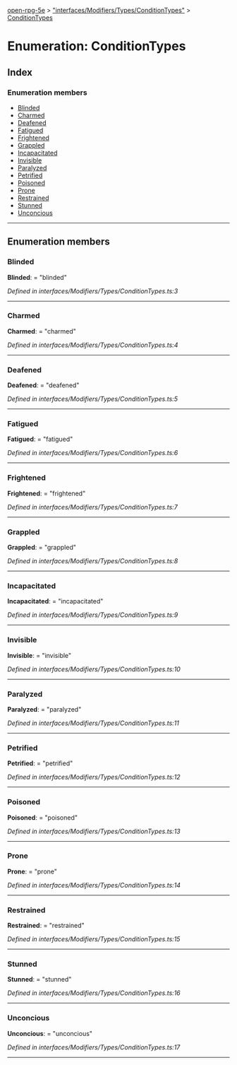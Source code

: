 [open-rpg-5e](../README.md) > ["interfaces/Modifiers/Types/ConditionTypes"](../modules/_interfaces_modifiers_types_conditiontypes_.md) > [ConditionTypes](../enums/_interfaces_modifiers_types_conditiontypes_.conditiontypes.md)

# Enumeration: ConditionTypes

## Index

### Enumeration members

* [Blinded](_interfaces_modifiers_types_conditiontypes_.conditiontypes.md#blinded)
* [Charmed](_interfaces_modifiers_types_conditiontypes_.conditiontypes.md#charmed)
* [Deafened](_interfaces_modifiers_types_conditiontypes_.conditiontypes.md#deafened)
* [Fatigued](_interfaces_modifiers_types_conditiontypes_.conditiontypes.md#fatigued)
* [Frightened](_interfaces_modifiers_types_conditiontypes_.conditiontypes.md#frightened)
* [Grappled](_interfaces_modifiers_types_conditiontypes_.conditiontypes.md#grappled)
* [Incapacitated](_interfaces_modifiers_types_conditiontypes_.conditiontypes.md#incapacitated)
* [Invisible](_interfaces_modifiers_types_conditiontypes_.conditiontypes.md#invisible)
* [Paralyzed](_interfaces_modifiers_types_conditiontypes_.conditiontypes.md#paralyzed)
* [Petrified](_interfaces_modifiers_types_conditiontypes_.conditiontypes.md#petrified)
* [Poisoned](_interfaces_modifiers_types_conditiontypes_.conditiontypes.md#poisoned)
* [Prone](_interfaces_modifiers_types_conditiontypes_.conditiontypes.md#prone)
* [Restrained](_interfaces_modifiers_types_conditiontypes_.conditiontypes.md#restrained)
* [Stunned](_interfaces_modifiers_types_conditiontypes_.conditiontypes.md#stunned)
* [Unconcious](_interfaces_modifiers_types_conditiontypes_.conditiontypes.md#unconcious)

---

## Enumeration members

<a id="blinded"></a>

###  Blinded

**Blinded**:  = "blinded"

*Defined in interfaces/Modifiers/Types/ConditionTypes.ts:3*

___
<a id="charmed"></a>

###  Charmed

**Charmed**:  = "charmed"

*Defined in interfaces/Modifiers/Types/ConditionTypes.ts:4*

___
<a id="deafened"></a>

###  Deafened

**Deafened**:  = "deafened"

*Defined in interfaces/Modifiers/Types/ConditionTypes.ts:5*

___
<a id="fatigued"></a>

###  Fatigued

**Fatigued**:  = "fatigued"

*Defined in interfaces/Modifiers/Types/ConditionTypes.ts:6*

___
<a id="frightened"></a>

###  Frightened

**Frightened**:  = "frightened"

*Defined in interfaces/Modifiers/Types/ConditionTypes.ts:7*

___
<a id="grappled"></a>

###  Grappled

**Grappled**:  = "grappled"

*Defined in interfaces/Modifiers/Types/ConditionTypes.ts:8*

___
<a id="incapacitated"></a>

###  Incapacitated

**Incapacitated**:  = "incapacitated"

*Defined in interfaces/Modifiers/Types/ConditionTypes.ts:9*

___
<a id="invisible"></a>

###  Invisible

**Invisible**:  = "invisible"

*Defined in interfaces/Modifiers/Types/ConditionTypes.ts:10*

___
<a id="paralyzed"></a>

###  Paralyzed

**Paralyzed**:  = "paralyzed"

*Defined in interfaces/Modifiers/Types/ConditionTypes.ts:11*

___
<a id="petrified"></a>

###  Petrified

**Petrified**:  = "petrified"

*Defined in interfaces/Modifiers/Types/ConditionTypes.ts:12*

___
<a id="poisoned"></a>

###  Poisoned

**Poisoned**:  = "poisoned"

*Defined in interfaces/Modifiers/Types/ConditionTypes.ts:13*

___
<a id="prone"></a>

###  Prone

**Prone**:  = "prone"

*Defined in interfaces/Modifiers/Types/ConditionTypes.ts:14*

___
<a id="restrained"></a>

###  Restrained

**Restrained**:  = "restrained"

*Defined in interfaces/Modifiers/Types/ConditionTypes.ts:15*

___
<a id="stunned"></a>

###  Stunned

**Stunned**:  = "stunned"

*Defined in interfaces/Modifiers/Types/ConditionTypes.ts:16*

___
<a id="unconcious"></a>

###  Unconcious

**Unconcious**:  = "unconcious"

*Defined in interfaces/Modifiers/Types/ConditionTypes.ts:17*

___

